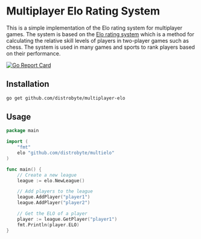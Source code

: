 # Multiplayer Elo Rating System

This is a simple implementation of the Elo rating system for multiplayer games. The system is based on the [Elo rating system](https://en.wikipedia.org/wiki/Elo_rating_system) which is a method for calculating the relative skill levels of players in two-player games such as chess. The system is used in many games and sports to rank players based on their performance.

[![Go Report Card](https://goreportcard.com/badge/github.com/distrobyte/multielo)](https://goreportcard.com/report/github.com/distrobyte/multielo)

## Installation

```bash
go get github.com/distrobyte/multiplayer-elo
```

## Usage

```go
package main

import (
    "fmt"
    elo "github.com/distrobyte/multielo"
)

func main() {
    // Create a new league
    league := elo.NewLeague()

    // Add players to the league
    league.AddPlayer("player1")
    league.AddPlayer("player2")

    // Get the ELO of a player
    player := league.GetPlayer("player1")
    fmt.Println(player.ELO)
}
```
